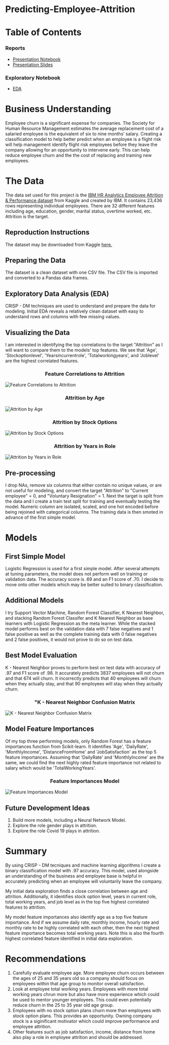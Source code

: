 # Predicting-Employee-Attrition

# Table of Contents

### Reports
- [Presentation Notebook](https://github.com/Jaccomando/Predicting-Employee-Attrition/blob/main/notebooks/Final_Notebook.ipynb)
- [Presentation Slides](https://github.com/Jaccomando/Predicting-Employee-Attrition/blob/main/reports/Capstone_Presentation.pdf)

### Exploratory Notebook
- [EDA](https://github.com/Jaccomando/Predicting-Employee-Attrition/blob/main/notebooks/EDA.ipynb)

# Business Understanding 
Employee churn is a significant expense for companies. The Society for Human Resource Management estimates the average replacement cost of a salaried employee is the equivalent of six to nine months’ salary. Creating a classification model to help better predict when an employee is a flight risk will help management identify flight risk employees before they leave the company allowing for an opportunity to intervene early. This can help reduce employee churn and the the cost of replacing and training new employees.

# The Data
The data set used for this project is the <a href="https://www.kaggle.com/pavansubhasht/ibm-hr-analytics-attrition-dataset">IBM HR Analytics Employee Attrition & Performance dataset</a> from Kaggle and created by IBM. It contains 23,436 rows representing individual employees. There are 32 different features including age, education, gender, marital status, overtime worked, etc. Attrition is the target.

## Reproduction Instructions
The dataset may be downloaded from Kaggle <a href="https://www.kaggle.com/pavansubhasht/ibm-hr-analytics-attrition-dataset">here.</a>

## Preparing the Data
The dataset is a clean dataset with one CSV file. The CSV file is imported and converted to a Pandas data frames.

## Exploratory Data Analysis (EDA)
CRISP - DM techniques are used to understand and prepare the data for modeling. Initial EDA reveals a relatively clean dataset with easy to understand rows and columns with few missing values.

## Visualizing the Data
I am interested in identifying the top correlations to the target "Attrition" as I will want to compare them to the models' top features. 
We see that 'Age', 'Stockoptionlevel', 'Yearsincurrentrole', 'Totalworkingyears', and 'Joblevel' are the highest correlated features. 

### <center>Feature Correlations to Attrition</center>

![Feature Correlations to Attrition](/reports/figures/corrs.png)

### <center>Attrition by Age</center>

![Attrition by Age](/reports/figures/age_dist.png)

### <center>Attrition by Stock Options</center>

![Attrition by Stock Options](/reports/figures/stock_dist.png)

### <center>Attrition by Years in Role</center>

![Attrition by Years in Role](/reports/figures/years_role_dist.png)

## Pre-processing
I drop NAs, remove six columns that either contain no unique values, or are not useful for modeling, and convert the target "Attrition" to "Current employee" = 0, and "Voluntary Resignation" = 1. Next the target is split from the data and I create a train test split for training and eventually testing the model. Numeric column are isolated, scaled, and one hot encoded before being rejoined with categorical columns. The training data is then smoted in advance of the first simple model.  

# Models

## First Simple Model
Logistic Regression is used for a first simple model. After several attempts at tuning parameters, the model does not perform well on training or validation data. The accuracy score is .69 and an F1 score of .70. I decide to move onto other models which may be better suited to binary classification. 

## Additional Models
I try Support Vector Machine, Random Forest Classifier, K Nearest Neighbor, and stacking Random Forest Classifer and K Nearest Neighbor as base learners with Logistic Regression as the meta learner. While the stacked model performs best on the validation data with 7 false negatives and 1 false positive as well as the complete training data with 0 false negatives and 2 false positives, it would not prove to do so on test data. 

## Best Model Evaluation
K - Nearest Neighbor proves to perform best on test data with accuracy of .97 and F1 score of .98. It accurately predicts 3837 employees will not churn and that 674 will churn. It incorrectly predicts that 40 employees will churn when they actually stay, and that 90 employees will stay when they actually churn. 

### <center>"K - Nearest Neighbor Confusion Matrix</center>

![K - Nearest Neighbor Confusion Matrix](/reports/figures/knn_cm.png)

## Model Feature Importances
Of my top three performing models, only Random Forest has a feature importances function from Scikit-learn. It identifies 'Age', 'DailyRate', 'MonthlyIncome', 'DistanceFromHome' and 'JobSatisfaction' as the top 5 feature importances. Assuming that 'DailyRate' and 'MonthlyIncome' are the same, we could find the next highly rated feature importance not related to salary which would be 'TotalWorkingYears'.

### <center>Feature Importances Model</center>

![Feature Importances Model](/reports/figures/model_feat.png)

## Future Development Ideas
1. Build more models, including a Neural Network Model.
2. Explore the role gender plays in attrition. 
3. Explore the role Covid 19 plays in attrition.

# Summary
By using CRISP - DM tecniques and machine learning algorithms I create a binary classification model with .97 accuracy. This model, used alongside an understanding of the business and employee base is helpful in accurately predicting when an employee will voluntarily leave the company. 

My initial data exploration finds a close correlation between age and attrition. Additionally, it identifies stock option level, years in current role, total working years, and job level as in the top five highest correlated features to attrition. 

My model feature importances also identify age as a top five feature importance. And if we assume daily rate, monthly income, hourly rate and monthly rate to be highly correlated with each other, then the next highest feature importance becomes total working years. Note this is also the fourth highest correlated feature identified in initial data exploration.

# Recommendations
1. Carefully evaluate employee age. More employee churn occurs between the ages of 25 and 35 years old so a company should focus on employees within that age group to monitor overall satisfaction. 
2. Look at employee total working years. Employees with more total working years chrun more but also have more experience which could be used to mentor younger employees. This could even potentially reduce churn in the 25 to 35 year old age group. 
3. Employees with no stock option plans churn more than employees with stock option plans. This provides an opportunity. Owning company stock is a siginificant motivator which could improve performance and employee attrition.  
4. Other features such as job satisfaction, income, distance from home also play a role in employee attrition and should be addressed. 









